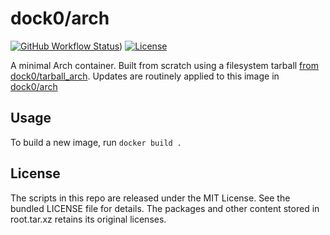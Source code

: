 dock0/arch
=======

[![GitHub Workflow Status](https://img.shields.io/github/actions/workflow/status/dock0/base_arch/build.yml?branch=main)](https://github.com/dock0/base_arch/actions))
[![License](https://img.shields.io/github/license/dock0/base_arch)](https://github.com/dock0/base_arch/blob/master/LICENSE)

A minimal Arch container. Built from scratch using a filesystem tarball [from dock0/tarball_arch](https://github.com/dock0/tarball_arch). Updates are routinely applied to this image in [dock0/arch](https://github.com/dock0/arch)

## Usage

To build a new image, run `docker build .`

## License

The scripts in this repo are released under the MIT License. See the bundled LICENSE file for details. The packages and other content stored in root.tar.xz retains its original licenses.

